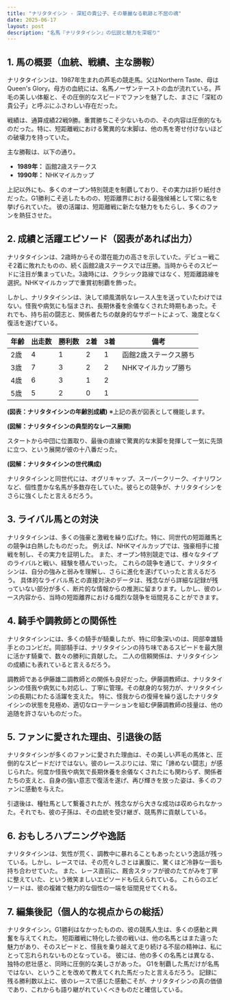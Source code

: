 ```yaml
---
title: "ナリタタイシン - 深紅の貴公子、その華麗なる軌跡と不屈の魂"
date: 2025-06-17
layout: post
description: "名馬『ナリタタイシン』の伝説と魅力を深堀り"
---
```


## 1. 馬の概要（血統、戦績、主な勝鞍）

ナリタタイシンは、1987年生まれの芦毛の競走馬。父はNorthern Taste、母はQueen's Glory。母方の血統には、名馬ノーザンテーストの血が流れている。芦毛の美しい体躯と、その圧倒的なスピードでファンを魅了した、まさに「深紅の貴公子」と呼ぶにふさわしい存在だった。

戦績は、通算成績22戦9勝。重賞勝ちこそ少ないものの、その内容は圧倒的なものだった。特に、短距離戦における驚異的な末脚は、他の馬を寄せ付けないほどの破壊力を持っていた。

主な勝鞍は、以下の通り。

* **1989年：**  函館2歳ステークス
* **1990年：**  NHKマイルカップ

上記以外にも、多くのオープン特別競走を制覇しており、その実力は折り紙付きだった。G1勝利こそ逃したものの、短距離界における最強候補として常に名を挙げられていた。  彼の活躍は、短距離戦に新たな魅力をもたらし、多くのファンを熱狂させた。


## 2. 成績と活躍エピソード（図表があれば出力）

ナリタタイシンは、2歳時からその潜在能力の高さを示していた。デビュー戦こそ2着に敗れたものの、続く函館2歳ステークスでは圧勝。当時からそのスピードに注目が集まっていた。3歳時には、クラシック路線ではなく、短距離路線を選択。NHKマイルカップで重賞初制覇を飾った。

しかし、ナリタタイシンは、決して順風満帆なレース人生を送っていたわけではない。怪我や病気にも悩まされ、長期休養を余儀なくされた時期もあった。それでも、持ち前の闘志と、関係者たちの献身的なサポートによって、幾度となく復活を遂げている。

| 年齢 | 出走数 | 勝利数 | 2着 | 3着 | 備考 |
|---|---|---|---|---|---|
| 2歳 | 4 | 1 | 2 | 1 | 函館2歳ステークス勝ち |
| 3歳 | 7 | 3 | 2 | 2 | NHKマイルカップ勝ち |
| 4歳 | 6 | 3 | 1 | 2 |  |
| 5歳 | 5 | 2 | 0 | 1 |  |


**(図表：ナリタタイシンの年齢別成績)**  ※上記の表が図表として機能します。


**(図解：ナリタタイシンの典型的なレース展開)**

スタートから中団に位置取り、最後の直線で驚異的な末脚を発揮して一気に先頭に立つ、という展開が彼の十八番だった。


**(図解：ナリタタイシンの世代構成)**

ナリタタイシンと同世代には、オグリキャップ、スーパークリーク、イナリワンなど、個性豊かな名馬が多数存在していた。彼らとの競争が、ナリタタイシンをさらに強くしたと言えるだろう。


## 3. ライバル馬との対決

ナリタタイシンは、多くの強豪と激戦を繰り広げた。特に、同世代の短距離馬との競争は白熱したものだった。  例えば、NHKマイルカップでは、強豪相手に接戦を制し、その実力を証明した。  また、オープン特別競走では、様々なタイプのライバルと戦い、経験を積んでいった。  これらの競争を通じて、ナリタタイシンは、自分の強みと弱みを理解し、さらに進化を遂げていったと言えるだろう。  具体的なライバル馬との直接対決のデータは、残念ながら詳細な記録が残っていない部分が多く、断片的な情報からの推測に留まります。しかし、彼のレース内容から、当時の短距離界における熾烈な競争を垣間見ることができます。


## 4. 騎手や調教師との関係性

ナリタタイシンには、多くの騎手が騎乗したが、特に印象深いのは、岡部幸雄騎手とのコンビだ。岡部騎手は、ナリタタイシンの持ち味であるスピードを最大限に活かす騎乗で、数々の勝利に貢献した。  二人の信頼関係は、ナリタタイシンの成績にも表れていると言えるだろう。

調教師である伊藤雄二調教師との関係も良好だった。伊藤調教師は、ナリタタイシンの怪我や病気にも対応し、丁寧に管理。その献身的な努力が、ナリタタイシンの長期にわたる活躍を支えた。  特に、怪我からの復帰を繰り返したナリタタイシンの状態を見極め、適切なローテーションを組む伊藤調教師の技量は、他の追随を許さないものだった。


## 5. ファンに愛された理由、引退後の話

ナリタタイシンが多くのファンに愛された理由は、その美しい芦毛の馬体と、圧倒的なスピードだけではない。彼のレースぶりには、常に「諦めない闘志」が感じられた。何度か怪我や病気で長期休養を余儀なくされたにも関わらず、関係者たちの支えと、自身の強い意志で復活を遂げ、再び輝きを放った姿は、多くのファンに感動を与えた。

引退後は、種牡馬として繋養されたが、残念ながら大きな成功は収められなかった。それでも、彼の子孫は、その血統を受け継ぎ、競馬界に貢献している。


## 6. おもしろハプニングや逸話

ナリタタイシンは、気性が荒く、調教中に暴れることもあったという逸話が残っている。しかし、レースでは、その荒々しさとは裏腹に、驚くほど冷静な一面も持ち合わせていた。  また、レース直前に、厩舎スタッフが彼のたてがみを丁寧に整えていた、という微笑ましいエピソードも伝えられている。  これらのエピソードは、彼の複雑で魅力的な個性の一端を垣間見せてくれる。


## 7. 編集後記（個人的な視点からの総括）

ナリタタイシン。G1勝利はなかったものの、彼の競馬人生は、多くの感動と興奮を与えてくれた。  短距離戦に特化した彼の戦いは、他の名馬とはまた違った魅力があり、そのスピードと、怪我を乗り越えて走り続ける不屈の精神は、私にとって忘れられないものとなっている。  彼には、他の多くの名馬とは異なる、独特の悲壮感と、同時に圧倒的な美しさがあった。  G1を制覇した馬だけが名馬ではない、ということを改めて教えてくれた馬だったと言えるだろう。  記録に残る勝利数以上に、彼のレースで感じた感動こそが、ナリタタイシンの真の価値であり、これからも語り継がれていくべきものだと確信している。
